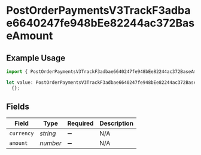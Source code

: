 # PostOrderPaymentsV3TrackF3adbae6640247fe948bEe82244ac372BaseAmount

## Example Usage

```typescript
import { PostOrderPaymentsV3TrackF3adbae6640247fe948bEe82244ac372BaseAmount } from "@dhaba/safepay-ts/models/operations";

let value: PostOrderPaymentsV3TrackF3adbae6640247fe948bEe82244ac372BaseAmount =
  {};
```

## Fields

| Field              | Type               | Required           | Description        |
| ------------------ | ------------------ | ------------------ | ------------------ |
| `currency`         | *string*           | :heavy_minus_sign: | N/A                |
| `amount`           | *number*           | :heavy_minus_sign: | N/A                |